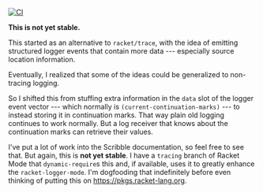 [![CI](https://github.com/greghendershott/vestige/workflows/CI/badge.svg)](https://github.com/greghendershott/vestige/actions)

**This is not yet stable.**

This started as an alternative to `racket/trace`, with the idea of
emitting structured logger events that contain more data ---
especially source location information.

Eventually, I realized that some of the ideas could be generalized to
non-tracing logging.

So I shifted this from stuffing extra information in the `data` slot
of the logger event vector --- which normally is
`(current-continuation-marks)` --- to instead storing it in
continuation marks. That way plain old logging continues to work
normally. But a log receiver that knows about the continuation marks
can retrieve their values.

I've put a lot of work into the Scribble documentation, so feel free
to see that. But again, this is **not yet stable**. I have a `tracing`
branch of Racket Mode that `dynamic-require`s this and, if available,
uses it to greatly enhance the `racket-logger-mode`. I'm dogfooding
that indefinitely before even thinking of putting this on
https://pkgs.racket-lang.org.
